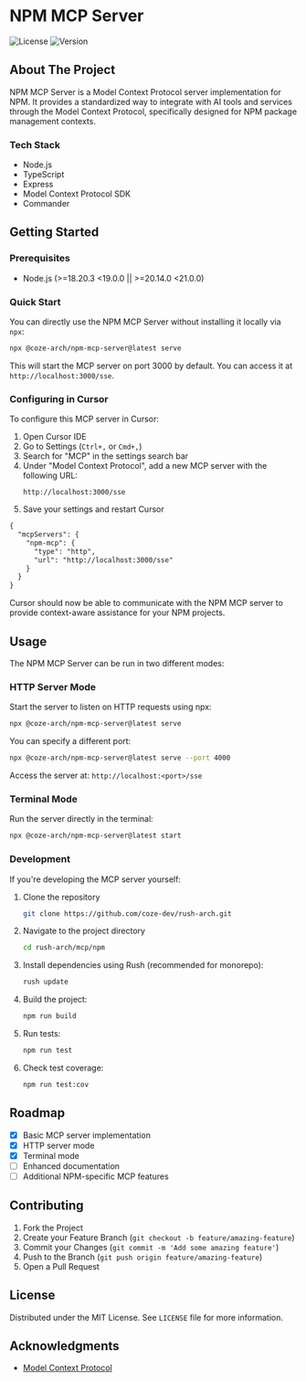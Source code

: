 # NPM MCP Server

![License](https://img.shields.io/badge/License-MIT-blue.svg)
![Version](https://img.shields.io/badge/Version-0.0.1-brightgreen.svg)

## About The Project

NPM MCP Server is a Model Context Protocol server implementation for NPM. It provides a standardized way to integrate with AI tools and services through the Model Context Protocol, specifically designed for NPM package management contexts.

### Tech Stack

* Node.js
* TypeScript
* Express
* Model Context Protocol SDK
* Commander

## Getting Started

### Prerequisites

* Node.js (>=18.20.3 <19.0.0 || >=20.14.0 <21.0.0)

### Quick Start

You can directly use the NPM MCP Server without installing it locally via `npx`:

```sh
npx @coze-arch/npm-mcp-server@latest serve
```

This will start the MCP server on port 3000 by default. You can access it at `http://localhost:3000/sse`.

### Configuring in Cursor

To configure this MCP server in Cursor:

1. Open Cursor IDE
2. Go to Settings (`Ctrl+,` or `Cmd+,`)
3. Search for "MCP" in the settings search bar
4. Under "Model Context Protocol", add a new MCP server with the following URL:
   ```
   http://localhost:3000/sse
   ```
5. Save your settings and restart Cursor

```md
{
  "mcpServers": {
    "npm-mcp": {
      "type": "http",
      "url": "http://localhost:3000/sse"
    }
  }
}
```

Cursor should now be able to communicate with the NPM MCP server to provide context-aware assistance for your NPM projects.

## Usage

The NPM MCP Server can be run in two different modes:

### HTTP Server Mode

Start the server to listen on HTTP requests using npx:

```sh
npx @coze-arch/npm-mcp-server@latest serve
```

You can specify a different port:

```sh
npx @coze-arch/npm-mcp-server@latest serve --port 4000
```

Access the server at: `http://localhost:<port>/sse`

### Terminal Mode

Run the server directly in the terminal:

```sh
npx @coze-arch/npm-mcp-server@latest start
```

### Development

If you're developing the MCP server yourself:

1. Clone the repository
   ```sh
   git clone https://github.com/coze-dev/rush-arch.git
   ```
2. Navigate to the project directory
   ```sh
   cd rush-arch/mcp/npm
   ```
3. Install dependencies using Rush (recommended for monorepo):
   ```sh
   rush update
   ```
4. Build the project:
   ```sh
   npm run build
   ```
5. Run tests:
   ```sh
   npm run test
   ```
6. Check test coverage:
   ```sh
   npm run test:cov
   ```

## Roadmap

- [x] Basic MCP server implementation
- [x] HTTP server mode
- [x] Terminal mode
- [ ] Enhanced documentation
- [ ] Additional NPM-specific MCP features

## Contributing

1. Fork the Project
2. Create your Feature Branch (`git checkout -b feature/amazing-feature`)
3. Commit your Changes (`git commit -m 'Add some amazing feature'`)
4. Push to the Branch (`git push origin feature/amazing-feature`)
5. Open a Pull Request

## License

Distributed under the MIT License. See `LICENSE` file for more information.

## Acknowledgments

* [Model Context Protocol](https://github.com/modelcontextprotocol)
